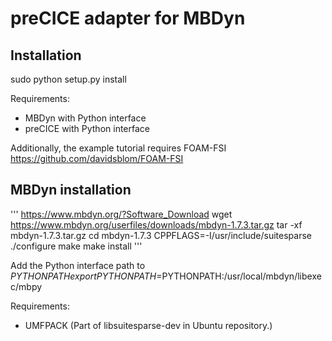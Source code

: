# preCICE adapter for MBDyn #

## Installation ##

sudo python setup.py install

Requirements:
*    MBDyn with Python interface
*    preCICE with Python interface

Additionally, the example tutorial requires FOAM-FSI https://github.com/davidsblom/FOAM-FSI

## MBDyn installation ##
'''
https://www.mbdyn.org/?Software_Download
wget https://www.mbdyn.org/userfiles/downloads/mbdyn-1.7.3.tar.gz
tar -xf mbdyn-1.7.3.tar.gz
cd mbdyn-1.7.3
CPPFLAGS=-I/usr/include/suitesparse ./configure
make 
make install
'''

Add the Python interface path to $PYTHONPATH
export PYTHONPATH=$PYTHONPATH:/usr/local/mbdyn/libexec/mbpy

Requirements:
*    UMFPACK (Part of libsuitesparse-dev in Ubuntu repository.)
